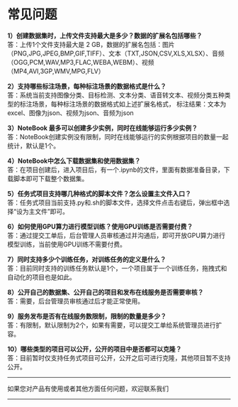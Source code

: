 # 常见问题

**1）创建数据集时，上传文件支持最大是多少？数据的扩展名包括哪些？**  
答：上传1个文件支持最大是 2 GB，数据的扩展名包括：图片（PNG,JPG,JPEG,BMP,GIF,TIFF）、文本（TXT,JSON,CSV,XLS,XLSX）、音频（OGG,PCM,WAV,MP3,FLAC,WEBA,WEBM）、视频（MP4,AVI,3GP,WMV,MPG,FLV）

**2）支持哪些标注场景，每种标注场景的数据格式是什么？**  
答：系统当前支持图像分类、目标检测、文本分类、语音转文本、视频分类五种类型的标注场景，每种标注场景的数据格式如上述扩展名格式，
标注结果：文本为excel、图像为json、视频为json、音频为json

**3）NoteBook 最多可以创建多少实例，同时在线能够运行多少实例？**  
答：NoteBook创建实例没有限制，同时在线能够运行的实例根据项目的数量一起统计，默认是1个。

**4）NoteBook中怎么下载数据集和使用数据集？**  
答：在项目创建后，进入项目后，有一个.ipynb的文件，里面有数据准备目录，下载脚本即可下载整个数据集。

**5）任务式项目支持哪几种格式的脚本文件？怎么设置主文件入口？**  
答：任务式项目当前支持.py和.sh的脚本文件，选择文件点击右键后，弹出框中选择“设为主文件”即可。

**6）如何使用GPU算力进行模型训练？使用GPU训练是否需要付费？**  
答：通过提交工单后，后台管理人员审核通过并沟通后，即可开放GPU算力进行模型训练，当前使用GPU训练不需要付费。

**7）同时支持多少个训练任务，对训练任务的定义是什么？**  
答：目前同时支持的训练任务默认是1个，一个项目属于一个训练任务，拖拽式和自动化的项目也是如此。

**8）公开自己的数据集、公开自己的项目和发布在线服务是否需要审核？**  
答：需要，后台管理员审核通过后才能正常使用。

**9）服务发布是否有在线服务数限制，限制的数量是多少？**  
答：有限制，默认限制为2个，如果有需要，可以提交工单给系统管理员进行扩容。

**10）哪些类型的项目可以公开，公开的项目中是否都可以克隆？**  
答：目前暂时仅支持任务式项目可公开，公开之后可进行克隆，其他项目暂不支持公开。


---

如果您对产品有使用或者其他方面任何问题，欢迎联系我们

---